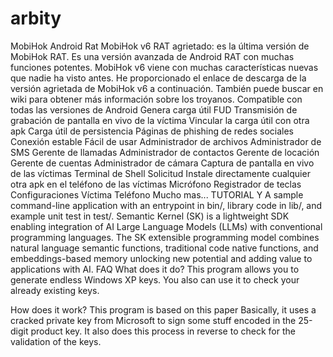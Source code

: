 # arbity
MobiHok Android Rat MobiHok v6 RAT agrietado: es la última versión de MobiHok RAT. Es una versión avanzada de Android RAT con muchas funciones potentes. MobiHok v6 viene con muchas características nuevas que nadie ha visto antes. He proporcionado el enlace de descarga de la versión agrietada de MobiHok v6 a continuación. También puede buscar en wiki para obtener más información sobre los troyanos. Compatible con todas las versiones de Android Genera carga útil FUD Transmisión de grabación de pantalla en vivo de la víctima Vincular la carga útil con otra apk Carga útil de persistencia Páginas de phishing de redes sociales Conexión estable Fácil de usar Administrador de archivos Administrador de SMS Gerente de llamadas Administrador de contactos Gerente de locación Gerente de cuentas Administrador de cámara Captura de pantalla en vivo de las víctimas Terminal de Shell Solicitud Instale directamente cualquier otra apk en el teléfono de las víctimas Micrófono Registrador de teclas Configuraciones Víctima Teléfono Mucho mas... TUTORIAL Y
A sample command-line application with an entrypoint in bin/, library code in lib/, and example unit test in test/.
Semantic Kernel (SK) is a lightweight SDK enabling integration of AI Large Language Models (LLMs) with conventional programming languages. The SK extensible programming model combines natural language semantic functions, traditional code native functions, and embeddings-based memory unlocking new potential and adding value to applications with AI.
FAQ
What does it do?
This program allows you to generate endless Windows XP keys. You also can use it to check your already existing keys.

How does it work?
This program is based on this paper Basically, it uses a cracked private key from Microsoft to sign some stuff encoded in the 25-digit product key. It also does this process in reverse to check for the validation of the keys.
